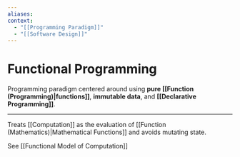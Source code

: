 ```yaml
---
aliases:
context:
  - "[[Programming Paradigm]]"
  - "[[Software Design]]"
---
```


# Functional Programming

Programming paradigm centered around using **pure [[Function (Programming)|functions]]**, **immutable data**, and **[[Declarative Programming]]**.

---

Treats [[Computation]] as the evaluation of [[Function (Mathematics)|Mathematical Functions]] and avoids mutating state.

See [[Functional Model of Computation]]

